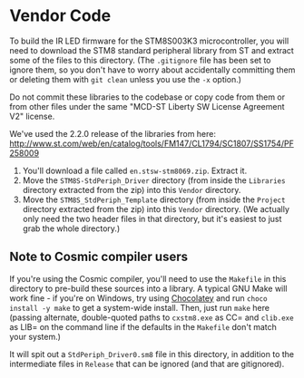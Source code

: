 # Vendor Code

To build the IR LED firmware for the STM8S003K3 microcontroller, you will need to download the STM8 standard peripheral library from ST and extract some of the files to this directory.
(The `.gitignore` file has been set to ignore them, so you don't have to worry about accidentally committing them or deleting them with `git clean` unless you use the `-x` option.)

Do not commit these libraries to the codebase or copy code from them or from other files under the same "MCD-ST Liberty SW License Agreement V2" license.

We've used the 2.2.0 release of the libraries from here: <http://www.st.com/web/en/catalog/tools/FM147/CL1794/SC1807/SS1754/PF258009>

1. You'll download a file called `en.stsw-stm8069.zip`. Extract it.
2. Move the `STM8S-StdPeriph_Driver` directory (from inside the `Libraries` directory extracted from the zip) into this `Vendor` directory.
3. Move the `STM8S_StdPeriph_Template` directory (from inside the `Project` directory extracted from the zip) into this `Vendor` directory. (We actually only need the two header files in that directory, but it's easiest to just grab the whole directory.)

## Note to Cosmic compiler users
If you're using the Cosmic compiler, you'll need to use the `Makefile` in this directory to pre-build these sources into a library.
A typical GNU Make will work fine - if you're on Windows, try using [Chocolatey](http://chocolatey.org) and run `choco install -y make` to get a system-wide install.
Then, just run `make` here (passing alternate, double-quoted paths to `cxstm8.exe` as CC= and `clib.exe` as LIB= on the command line if the defaults in the `Makefile` don't match your system.)

It will spit out a `StdPeriph_Driver0.sm8` file in this directory, in addition to the intermediate files in `Release` that can be ignored (and that are gitignored).

